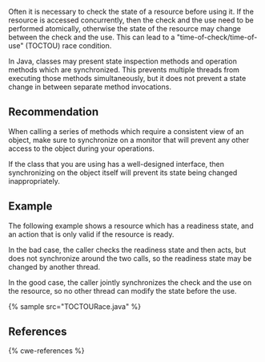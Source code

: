 Often it is necessary to check the state of a resource before using it. If the resource is accessed concurrently, then the check and the use need to be performed atomically, otherwise the state of the resource may change between the check and the use. This can lead to a "time-of-check/time-of-use" (TOCTOU) race condition.

In Java, classes may present state inspection methods and operation methods which are synchronized. This prevents multiple threads from executing those methods simultaneously, but it does not prevent a state change in between separate method invocations.


## Recommendation
When calling a series of methods which require a consistent view of an object, make sure to synchronize on a monitor that will prevent any other access to the object during your operations.

If the class that you are using has a well-designed interface, then synchronizing on the object itself will prevent its state being changed inappropriately.


## Example
The following example shows a resource which has a readiness state, and an action that is only valid if the resource is ready.

In the bad case, the caller checks the readiness state and then acts, but does not synchronize around the two calls, so the readiness state may be changed by another thread.

In the good case, the caller jointly synchronizes the check and the use on the resource, so no other thread can modify the state before the use.

{% sample src="TOCTOURace.java" %}

## References
{% cwe-references %}

